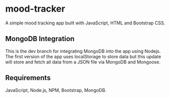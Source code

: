 # mood-tracker
A simple mood tracking app built with JavaScript, HTML and Bootstrap CSS.

## MongoDB Integration
This is the dev branch for integrating MongoDB into the app using Nodejs. The first version of the app uses localStorage to store data but this update will store and fetch all data from a JSON file via MongoDB and Mongoose.

## Requirements
JavaScript, Node.js, NPM, Bootstrap, MongoDB.